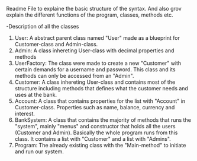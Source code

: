 Readme File to explaine the basic structure of the syntax. And also grov explain the different functions of the program, classes, methods etc.

-Description of all the classes

1. User: A abstract parent class named "User" made as a blueprint for Customer-class and Admin-class.
2. Admin: A class inhereting User-class with decimal properties and methods
3. UserFactory: The class were made to create a new "Customer" with certain demands for a username and password. This class and its methods can only be accessed from an "Admin".
4. Customer: A class inhereting User-class and contains most of the structure including methods that defines what the customer needs and uses at the bank.
5. Account: A class that contains properties for the list with "Account" in Customer-class. Properties such as name, balance, currency and interest.
6. BankSystem: A class that contains the majority of methods that runs the "system", mainly "menus" and constructor that holds all the users (Customer and Admin). Basically the whole program runs from this class. It contains a list with "Customer" and a list with "Admins".
7. Program: The already existing class with the "Main-method" to initiate and run our system.
